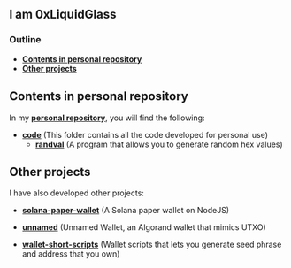 ## I am 0xLiquidGlass

### Outline
- [__Contents in personal repository__](#contents-in-personal-repository)
- [__Other projects__](#other-projects)

## Contents in personal repository
In my [__personal repository__](https://github.com/0xLiquidGlass/0xLiquidGlass), you will find the following:

- [__code__](code) (This folder contains all the code developed for personal use)
    - [__randval__](code/randval) (A program that allows you to generate random hex values)
    
## Other projects
I have also developed other projects:

- [__solana-paper-wallet__](https://github.com/0xLiquidGlass/solana-paper-wallet) (A Solana paper wallet on NodeJS)

- [__unnamed__](https://github.com/0xLiquidGlass/unnamed) (Unnamed Wallet, an Algorand wallet that mimics UTXO)

- [__wallet-short-scripts__](https://github.com/0xLiquidGlass/wallet-short-scripts) (Wallet scripts that lets you generate seed phrase and address that you own)
